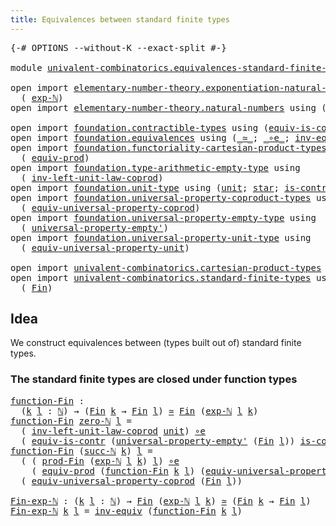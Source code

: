 ```yaml
---
title: Equivalences between standard finite types
---
```


<pre class="Agda"><a id="68" class="Symbol">{-#</a> <a id="72" class="Keyword">OPTIONS</a> <a id="80" class="Pragma">--without-K</a> <a id="92" class="Pragma">--exact-split</a> <a id="106" class="Symbol">#-}</a>

<a id="111" class="Keyword">module</a> <a id="118" href="univalent-combinatorics.equivalences-standard-finite-types.html" class="Module">univalent-combinatorics.equivalences-standard-finite-types</a> <a id="177" class="Keyword">where</a>

<a id="184" class="Keyword">open</a> <a id="189" class="Keyword">import</a> <a id="196" href="elementary-number-theory.exponentiation-natural-numbers.html" class="Module">elementary-number-theory.exponentiation-natural-numbers</a> <a id="252" class="Keyword">using</a>
  <a id="260" class="Symbol">(</a> <a id="262" href="elementary-number-theory.exponentiation-natural-numbers.html#685" class="Function">exp-ℕ</a><a id="267" class="Symbol">)</a>
<a id="269" class="Keyword">open</a> <a id="274" class="Keyword">import</a> <a id="281" href="elementary-number-theory.natural-numbers.html" class="Module">elementary-number-theory.natural-numbers</a> <a id="322" class="Keyword">using</a> <a id="328" class="Symbol">(</a><a id="329" href="elementary-number-theory.natural-numbers.html#1458" class="Datatype">ℕ</a><a id="330" class="Symbol">;</a> <a id="332" href="elementary-number-theory.natural-numbers.html#1492" class="InductiveConstructor">succ-ℕ</a><a id="338" class="Symbol">;</a> <a id="340" href="elementary-number-theory.natural-numbers.html#1479" class="InductiveConstructor">zero-ℕ</a><a id="346" class="Symbol">)</a>

<a id="349" class="Keyword">open</a> <a id="354" class="Keyword">import</a> <a id="361" href="foundation.contractible-types.html" class="Module">foundation.contractible-types</a> <a id="391" class="Keyword">using</a> <a id="397" class="Symbol">(</a><a id="398" href="foundation-core.contractible-types.html#4311" class="Function">equiv-is-contr</a><a id="412" class="Symbol">)</a>
<a id="414" class="Keyword">open</a> <a id="419" class="Keyword">import</a> <a id="426" href="foundation.equivalences.html" class="Module">foundation.equivalences</a> <a id="450" class="Keyword">using</a> <a id="456" class="Symbol">(</a><a id="457" href="foundation-core.equivalences.html#1621" class="Function Operator">_≃_</a><a id="460" class="Symbol">;</a> <a id="462" href="foundation-core.equivalences.html#7869" class="Function Operator">_∘e_</a><a id="466" class="Symbol">;</a> <a id="468" href="foundation-core.equivalences.html#5721" class="Function">inv-equiv</a><a id="477" class="Symbol">)</a>
<a id="479" class="Keyword">open</a> <a id="484" class="Keyword">import</a> <a id="491" href="foundation.functoriality-cartesian-product-types.html" class="Module">foundation.functoriality-cartesian-product-types</a> <a id="540" class="Keyword">using</a>
  <a id="548" class="Symbol">(</a> <a id="550" href="foundation.functoriality-cartesian-product-types.html#3179" class="Function">equiv-prod</a><a id="560" class="Symbol">)</a>
<a id="562" class="Keyword">open</a> <a id="567" class="Keyword">import</a> <a id="574" href="foundation.type-arithmetic-empty-type.html" class="Module">foundation.type-arithmetic-empty-type</a> <a id="612" class="Keyword">using</a>
  <a id="620" class="Symbol">(</a> <a id="622" href="foundation.type-arithmetic-empty-type.html#7449" class="Function">inv-left-unit-law-coprod</a><a id="646" class="Symbol">)</a>
<a id="648" class="Keyword">open</a> <a id="653" class="Keyword">import</a> <a id="660" href="foundation.unit-type.html" class="Module">foundation.unit-type</a> <a id="681" class="Keyword">using</a> <a id="687" class="Symbol">(</a><a id="688" href="foundation.unit-type.html#1084" class="Datatype">unit</a><a id="692" class="Symbol">;</a> <a id="694" href="foundation.unit-type.html#1108" class="InductiveConstructor">star</a><a id="698" class="Symbol">;</a> <a id="700" href="foundation.unit-type.html#2024" class="Function">is-contr-unit</a><a id="713" class="Symbol">)</a>
<a id="715" class="Keyword">open</a> <a id="720" class="Keyword">import</a> <a id="727" href="foundation.universal-property-coproduct-types.html" class="Module">foundation.universal-property-coproduct-types</a> <a id="773" class="Keyword">using</a>
  <a id="781" class="Symbol">(</a> <a id="783" href="foundation.universal-property-coproduct-types.html#2190" class="Function">equiv-universal-property-coprod</a><a id="814" class="Symbol">)</a>
<a id="816" class="Keyword">open</a> <a id="821" class="Keyword">import</a> <a id="828" href="foundation.universal-property-empty-type.html" class="Module">foundation.universal-property-empty-type</a> <a id="869" class="Keyword">using</a>
  <a id="877" class="Symbol">(</a> <a id="879" href="foundation.universal-property-empty-type.html#2524" class="Function">universal-property-empty&#39;</a><a id="904" class="Symbol">)</a>
<a id="906" class="Keyword">open</a> <a id="911" class="Keyword">import</a> <a id="918" href="foundation.universal-property-unit-type.html" class="Module">foundation.universal-property-unit-type</a> <a id="958" class="Keyword">using</a>
  <a id="966" class="Symbol">(</a> <a id="968" href="foundation.universal-property-unit-type.html#2100" class="Function">equiv-universal-property-unit</a><a id="997" class="Symbol">)</a>

<a id="1000" class="Keyword">open</a> <a id="1005" class="Keyword">import</a> <a id="1012" href="univalent-combinatorics.cartesian-product-types.html" class="Module">univalent-combinatorics.cartesian-product-types</a> <a id="1060" class="Keyword">using</a> <a id="1066" class="Symbol">(</a><a id="1067" href="univalent-combinatorics.cartesian-product-types.html#2753" class="Function">prod-Fin</a><a id="1075" class="Symbol">)</a>
<a id="1077" class="Keyword">open</a> <a id="1082" class="Keyword">import</a> <a id="1089" href="univalent-combinatorics.standard-finite-types.html" class="Module">univalent-combinatorics.standard-finite-types</a> <a id="1135" class="Keyword">using</a>
  <a id="1143" class="Symbol">(</a> <a id="1145" href="univalent-combinatorics.standard-finite-types.html#2149" class="Function">Fin</a><a id="1148" class="Symbol">)</a>
</pre>
## Idea

We construct equivalences between (types built out of) standard finite types.

### The standard finite types are closed under function types

<pre class="Agda"><a id="function-Fin"></a><a id="1314" href="univalent-combinatorics.equivalences-standard-finite-types.html#1314" class="Function">function-Fin</a> <a id="1327" class="Symbol">:</a>
  <a id="1331" class="Symbol">(</a><a id="1332" href="univalent-combinatorics.equivalences-standard-finite-types.html#1332" class="Bound">k</a> <a id="1334" href="univalent-combinatorics.equivalences-standard-finite-types.html#1334" class="Bound">l</a> <a id="1336" class="Symbol">:</a> <a id="1338" href="elementary-number-theory.natural-numbers.html#1458" class="Datatype">ℕ</a><a id="1339" class="Symbol">)</a> <a id="1341" class="Symbol">→</a> <a id="1343" class="Symbol">(</a><a id="1344" href="univalent-combinatorics.standard-finite-types.html#2149" class="Function">Fin</a> <a id="1348" href="univalent-combinatorics.equivalences-standard-finite-types.html#1332" class="Bound">k</a> <a id="1350" class="Symbol">→</a> <a id="1352" href="univalent-combinatorics.standard-finite-types.html#2149" class="Function">Fin</a> <a id="1356" href="univalent-combinatorics.equivalences-standard-finite-types.html#1334" class="Bound">l</a><a id="1357" class="Symbol">)</a> <a id="1359" href="foundation-core.equivalences.html#1621" class="Function Operator">≃</a> <a id="1361" href="univalent-combinatorics.standard-finite-types.html#2149" class="Function">Fin</a> <a id="1365" class="Symbol">(</a><a id="1366" href="elementary-number-theory.exponentiation-natural-numbers.html#685" class="Function">exp-ℕ</a> <a id="1372" href="univalent-combinatorics.equivalences-standard-finite-types.html#1334" class="Bound">l</a> <a id="1374" href="univalent-combinatorics.equivalences-standard-finite-types.html#1332" class="Bound">k</a><a id="1375" class="Symbol">)</a>
<a id="1377" href="univalent-combinatorics.equivalences-standard-finite-types.html#1314" class="Function">function-Fin</a> <a id="1390" href="elementary-number-theory.natural-numbers.html#1479" class="InductiveConstructor">zero-ℕ</a> <a id="1397" href="univalent-combinatorics.equivalences-standard-finite-types.html#1397" class="Bound">l</a> <a id="1399" class="Symbol">=</a>
  <a id="1403" class="Symbol">(</a> <a id="1405" href="foundation.type-arithmetic-empty-type.html#7449" class="Function">inv-left-unit-law-coprod</a> <a id="1430" href="foundation.unit-type.html#1084" class="Datatype">unit</a><a id="1434" class="Symbol">)</a> <a id="1436" href="foundation-core.equivalences.html#7869" class="Function Operator">∘e</a>
  <a id="1441" class="Symbol">(</a> <a id="1443" href="foundation-core.contractible-types.html#4311" class="Function">equiv-is-contr</a> <a id="1458" class="Symbol">(</a><a id="1459" href="foundation.universal-property-empty-type.html#2524" class="Function">universal-property-empty&#39;</a> <a id="1485" class="Symbol">(</a><a id="1486" href="univalent-combinatorics.standard-finite-types.html#2149" class="Function">Fin</a> <a id="1490" href="univalent-combinatorics.equivalences-standard-finite-types.html#1397" class="Bound">l</a><a id="1491" class="Symbol">))</a> <a id="1494" href="foundation.unit-type.html#2024" class="Function">is-contr-unit</a><a id="1507" class="Symbol">)</a>
<a id="1509" href="univalent-combinatorics.equivalences-standard-finite-types.html#1314" class="Function">function-Fin</a> <a id="1522" class="Symbol">(</a><a id="1523" href="elementary-number-theory.natural-numbers.html#1492" class="InductiveConstructor">succ-ℕ</a> <a id="1530" href="univalent-combinatorics.equivalences-standard-finite-types.html#1530" class="Bound">k</a><a id="1531" class="Symbol">)</a> <a id="1533" href="univalent-combinatorics.equivalences-standard-finite-types.html#1533" class="Bound">l</a> <a id="1535" class="Symbol">=</a>
  <a id="1539" class="Symbol">(</a> <a id="1541" class="Symbol">(</a> <a id="1543" href="univalent-combinatorics.cartesian-product-types.html#2753" class="Function">prod-Fin</a> <a id="1552" class="Symbol">(</a><a id="1553" href="elementary-number-theory.exponentiation-natural-numbers.html#685" class="Function">exp-ℕ</a> <a id="1559" href="univalent-combinatorics.equivalences-standard-finite-types.html#1533" class="Bound">l</a> <a id="1561" href="univalent-combinatorics.equivalences-standard-finite-types.html#1530" class="Bound">k</a><a id="1562" class="Symbol">)</a> <a id="1564" href="univalent-combinatorics.equivalences-standard-finite-types.html#1533" class="Bound">l</a><a id="1565" class="Symbol">)</a> <a id="1567" href="foundation-core.equivalences.html#7869" class="Function Operator">∘e</a>
    <a id="1574" class="Symbol">(</a> <a id="1576" href="foundation.functoriality-cartesian-product-types.html#3179" class="Function">equiv-prod</a> <a id="1587" class="Symbol">(</a><a id="1588" href="univalent-combinatorics.equivalences-standard-finite-types.html#1314" class="Function">function-Fin</a> <a id="1601" href="univalent-combinatorics.equivalences-standard-finite-types.html#1530" class="Bound">k</a> <a id="1603" href="univalent-combinatorics.equivalences-standard-finite-types.html#1533" class="Bound">l</a><a id="1604" class="Symbol">)</a> <a id="1606" class="Symbol">(</a><a id="1607" href="foundation.universal-property-unit-type.html#2100" class="Function">equiv-universal-property-unit</a> <a id="1637" class="Symbol">(</a><a id="1638" href="univalent-combinatorics.standard-finite-types.html#2149" class="Function">Fin</a> <a id="1642" href="univalent-combinatorics.equivalences-standard-finite-types.html#1533" class="Bound">l</a><a id="1643" class="Symbol">))))</a> <a id="1648" href="foundation-core.equivalences.html#7869" class="Function Operator">∘e</a>
  <a id="1653" class="Symbol">(</a> <a id="1655" href="foundation.universal-property-coproduct-types.html#2190" class="Function">equiv-universal-property-coprod</a> <a id="1687" class="Symbol">(</a><a id="1688" href="univalent-combinatorics.standard-finite-types.html#2149" class="Function">Fin</a> <a id="1692" href="univalent-combinatorics.equivalences-standard-finite-types.html#1533" class="Bound">l</a><a id="1693" class="Symbol">))</a>

<a id="Fin-exp-ℕ"></a><a id="1697" href="univalent-combinatorics.equivalences-standard-finite-types.html#1697" class="Function">Fin-exp-ℕ</a> <a id="1707" class="Symbol">:</a> <a id="1709" class="Symbol">(</a><a id="1710" href="univalent-combinatorics.equivalences-standard-finite-types.html#1710" class="Bound">k</a> <a id="1712" href="univalent-combinatorics.equivalences-standard-finite-types.html#1712" class="Bound">l</a> <a id="1714" class="Symbol">:</a> <a id="1716" href="elementary-number-theory.natural-numbers.html#1458" class="Datatype">ℕ</a><a id="1717" class="Symbol">)</a> <a id="1719" class="Symbol">→</a> <a id="1721" href="univalent-combinatorics.standard-finite-types.html#2149" class="Function">Fin</a> <a id="1725" class="Symbol">(</a><a id="1726" href="elementary-number-theory.exponentiation-natural-numbers.html#685" class="Function">exp-ℕ</a> <a id="1732" href="univalent-combinatorics.equivalences-standard-finite-types.html#1712" class="Bound">l</a> <a id="1734" href="univalent-combinatorics.equivalences-standard-finite-types.html#1710" class="Bound">k</a><a id="1735" class="Symbol">)</a> <a id="1737" href="foundation-core.equivalences.html#1621" class="Function Operator">≃</a> <a id="1739" class="Symbol">(</a><a id="1740" href="univalent-combinatorics.standard-finite-types.html#2149" class="Function">Fin</a> <a id="1744" href="univalent-combinatorics.equivalences-standard-finite-types.html#1710" class="Bound">k</a> <a id="1746" class="Symbol">→</a> <a id="1748" href="univalent-combinatorics.standard-finite-types.html#2149" class="Function">Fin</a> <a id="1752" href="univalent-combinatorics.equivalences-standard-finite-types.html#1712" class="Bound">l</a><a id="1753" class="Symbol">)</a>
<a id="1755" href="univalent-combinatorics.equivalences-standard-finite-types.html#1697" class="Function">Fin-exp-ℕ</a> <a id="1765" href="univalent-combinatorics.equivalences-standard-finite-types.html#1765" class="Bound">k</a> <a id="1767" href="univalent-combinatorics.equivalences-standard-finite-types.html#1767" class="Bound">l</a> <a id="1769" class="Symbol">=</a> <a id="1771" href="foundation-core.equivalences.html#5721" class="Function">inv-equiv</a> <a id="1781" class="Symbol">(</a><a id="1782" href="univalent-combinatorics.equivalences-standard-finite-types.html#1314" class="Function">function-Fin</a> <a id="1795" href="univalent-combinatorics.equivalences-standard-finite-types.html#1765" class="Bound">k</a> <a id="1797" href="univalent-combinatorics.equivalences-standard-finite-types.html#1767" class="Bound">l</a><a id="1798" class="Symbol">)</a>
</pre>